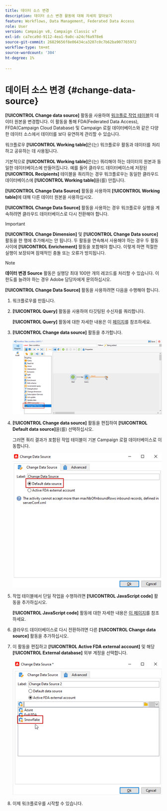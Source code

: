 ```yaml
---
title: 데이터 소스 변경
description: 데이터 소스 변경 활동에 대해 자세히 알아보기
feature: Workflows, Data Management, Federated Data Access
role: User
version: Campaign v8, Campaign Classic v7
exl-id: ca7eca9d-9112-4ea1-9a0c-a24cf6a978e6
source-git-commit: 26829656f8e06434ca3207c0c7b62ba907765972
workflow-type: tm+mt
source-wordcount: '304'
ht-degree: 1%

---
```


# 데이터 소스 변경 {#change-data-source}

**[!UICONTROL Change data source]** 활동을 사용하여 [워크플로 작업 테이블](use-workflow-data.md#workflow-temporary-work-table)의 데이터 원본을 변경합니다. 이 활동을 통해 FDA(Federated Data Access), FFDA(Campaign Cloud Database) 및 Campaign 로컬 데이터베이스와 같은 다양한 데이터 소스에서 데이터를 보다 유연하게 관리할 수 있습니다.

워크플로우 **[!UICONTROL Working table]**&#x200B;은(는) 워크플로우 활동과 데이터를 처리하고 공유하는 데 사용됩니다.

기본적으로 **[!UICONTROL Working table]**&#x200B;은(는) 쿼리해야 하는 데이터의 원본과 동일한 데이터베이스에 만들어집니다.
예를 들어 클라우드 데이터베이스에 저장된 **[!UICONTROL Recipients]** 테이블을 쿼리하는 경우 워크플로우는 동일한 클라우드 데이터베이스에 **[!UICONTROL Working table]**&#x200B;을(를) 만듭니다.

**[!UICONTROL Change Data Source]** 활동을 사용하여 **[!UICONTROL Working table]**&#x200B;에 대해 다른 데이터 원본을 사용하십시오.

**[!UICONTROL Change Data Source]** 활동을 사용하는 경우 워크플로우 실행을 계속하려면 클라우드 데이터베이스로 다시 전환해야 합니다.

>[!IMPORTANT]
>
>**[!UICONTROL Change Dimension]** 및 **[!UICONTROL Change Data source]** 활동을 한 행에 추가해서는 안 됩니다. 두 활동을 연속해서 사용해야 하는 경우 두 활동 사이에 **[!UICONTROL Enrichement]** 활동을 포함해야 합니다. 이렇게 하면 적절한 실행이 보장되며 잠재적인 충돌 또는 오류가 방지됩니다.

>[!NOTE]
>
>**데이터 변경 Source** 활동은 실행당 최대 100만 개의 레코드를 처리할 수 있습니다. 이 한도를 늘려야 하는 경우 Adobe 담당자에게 문의하십시오.

**[!UICONTROL Change Data Source]** 활동을 사용하려면 다음을 수행해야 합니다.

1. 워크플로우를 만듭니다.

1. **[!UICONTROL Query]** 활동을 사용하여 타깃팅된 수신자를 쿼리합니다.

   **[!UICONTROL Query]** 활동에 대한 자세한 내용은 이 [페이지](query.md#create-a-query)를 참조하세요.

1. **[!UICONTROL Change data source]** 활동을 추가합니다.

   ![](assets/change-data-source.png)

1. **[!UICONTROL Change data source]** 활동을 편집하여 **[!UICONTROL Default data source]**&#x200B;을(를) 선택하십시오.

   그러면 쿼리 결과가 포함된 작업 테이블이 기본 Campaign 로컬 데이터베이스로 이동합니다.

   ![](assets/change-data-source_2.png)

1. 작업 테이블에서 단일 작업을 수행하려면 **[!UICONTROL JavaScript code]** 활동을 추가하십시오.

   **[!UICONTROL JavaScript code]** 활동에 대한 자세한 내용은 [이 페이지](sql-code-and-javascript-code.md#javascript-code)를 참조하세요.

1. 클라우드 데이터베이스로 다시 전환하려면 다른 **[!UICONTROL Change data source]** 활동을 추가하십시오.

1. 이 활동을 편집하고 **[!UICONTROL Active FDA external account]** 및 해당 **[!UICONTROL External database]** 외부 계정을 선택합니다.

   ![](assets/change-data-source_3.png)

1. 이제 워크플로우를 시작할 수 있습니다.
